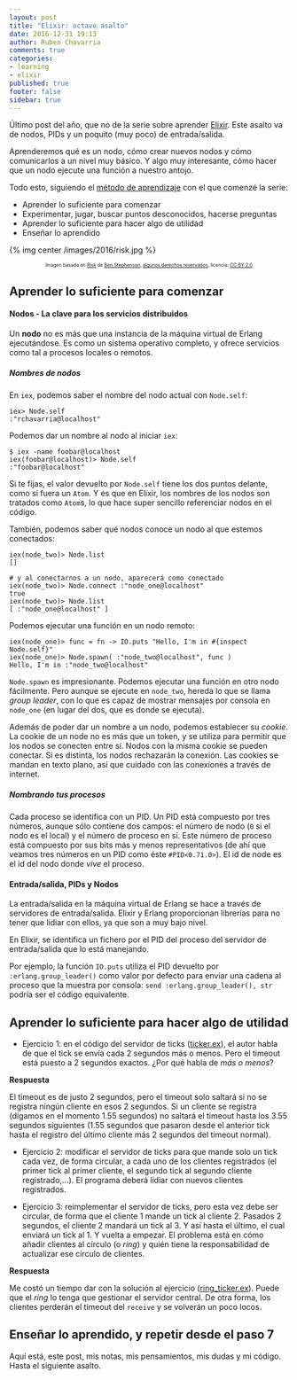 ```yaml
---
layout: post
title: "Elixir: octavo asalto"
date: 2016-12-31 19:13
author: Ruben Chavarria
comments: true
categories: 
- learning
- elixir
published: true
footer: false
sidebar: true
---
```


Último post del año, que no de la serie sobre aprender [Elixir]. Este asalto va de nodos, PIDs y un poquito (muy poco) de entrada/salida.

Aprenderemos qué es un nodo, cómo crear nuevos nodos y cómo comunicarlos a un nivel muy básico. Y algo muy interesante, cómo hacer que un nodo ejecute una función a nuestro antojo.

Todo esto, siguiendo el [método de aprendizaje] con el que comenzé la serie:

- Aprender lo suficiente para comenzar
- Experimentar, jugar, buscar puntos desconocidos, hacerse preguntas
- Aprender lo suficiente para hacer algo de utilidad
- Enseñar lo aprendido

{% img center /images/2016/risk.jpg %}

<div style="text-align: center">
  <span style="font-size: 60%">
Imagen basada en <a href="https://flic.kr/p/3pUVs">Risk</a> de <a href="https://www.flickr.com/photos/benstephenson/">Ben Stephenson</a>, <a href="https://creativecommons.org/licenses/by/2.0/">algunos derechos reservados</a>, licencia: <a href="https://creativecommons.org/licenses/by/2.0/">CC BY 2.0</a>
  </span>
</div>

<!-- more -->

## Aprender lo suficiente para comenzar

#### Nodos - La clave para los servicios distribuidos

Un **nodo** no es más que una instancia de la máquina virtual de Erlang
ejecutándose. Es como un sistema operativo completo, y ofrece servicios como
tal a procesos locales o remotos.

##### Nombres de nodos

En `iex`, podemos saber el nombre del nodo actual con `Node.self`:

```
iex> Node.self
:"rchavarria@localhost"
```

Podemos dar un nombre al nodo al iniciar `iex`:

```
$ iex -name foobar@localhost
iex(foobar@localhost)> Node.self
:"foobar@localhost"
```

Si te fijas, el valor devuelto por `Node.self` tiene los dos puntos delante,
como si fuera un `Atom`. Y es que en Elixir, los nombres de los nodos son
tratados como `Atom`s, lo que hace super sencillo referenciar nodos en el
código.

También, podemos saber qué nodos conoce un nodo al que estemos conectados:

```
iex(node_two)> Node.list
[]

# y al conectarnos a un nodo, aparecerá como conectado
iex(node_two)> Node.connect :"node_one@localhost"
true
iex(node_two)> Node.list
[ :"node_one@localhost" ]
```

Podemos ejecutar una función en un nodo remoto:

```
iex(node_one)> func = fn -> IO.puts "Hello, I'm in #{inspect Node.self}"
iex(node_one)> Node.spawn( :"node_two@localhost", func )
Hello, I'm in :"node_two@localhost"
```

`Node.spawn` es impresionante. Podemos ejecutar una función en otro nodo
fácilmente. Pero aunque se ejecute en `node_two`, hereda lo que se llama *group
leader*, con lo que es capaz de mostrar mensajes por consola en `node_one` (en
lugar del dos, que es donde se ejecuta).

Además de poder dar un nombre a un nodo, podemos establecer su *cookie*. La
cookie de un node no es más que un token, y se utiliza para permitir que los
nodos se conecten entre sí. Nodos con la misma cookie se pueden conectar. Si es
distinta, los nodos rechazarán la conexión. Las cookies se mandan en texto
plano, así que cuidado con las conexiones a través de internet.

##### Nombrando tus procesos

Cada proceso se identifica con un PID. Un PID está compuesto por tres números,
aunque sólo contiene dos campos: el número de nodo (`0` si el nodo es el local)
y el número de proceso en sí. Este número de proceso está compuesto por sus
bits más y menos representativos (de ahí que veamos tres números en un PID como
éste `#PID<0.71.0>`). El id de node es el id del nodo donde *vive* el proceso.

#### Entrada/salida, PIDs y Nodos

La entrada/salida en la máquina virtual de Erlang se hace a través de
servidores de entrada/salida. Elixir y Erlang proporcionan librerías para no
tener que lidiar con ellos, ya que son a muy bajo nivel.

En Elixir, se identifica un fichero por el PID del proceso del servidor de
entrada/salida que lo está manejando.

Por ejemplo, la función `IO.puts` utiliza el PID devuelto por
`:erlang.group_leader()` como valor por defecto para enviar una cadena al
proceso que la muestra por consola: `send :erlang.group_leader(), str` podría
ser el código equivalente.

## Aprender lo suficiente para hacer algo de utilidad

- Ejercicio 1: en el código del servidor de ticks ([ticker.ex]), el autor habla
de que el tick se envía cada 2 segundos más o menos.  Pero el timeout está
puesto a 2 segundos exactos. ¿Por qué habla de *más o menos*?

**Respuesta**

El timeout es de justo 2 segundos, pero el timeout solo saltará si no se
registra ningún cliente en esos 2 segundos. Si un cliente se registra (digamos
en el momento 1.55 segundos) no saltará el timeout hasta los 3.55 segundos
siguientes (1.55 segundos que pasaron desde el anterior tick hasta el registro
del último cliente más 2 segundos del timeout normal).

- Ejercicio 2: modificar el servidor de ticks para que mande solo un
tick cada vez, de forma circular, a cada uno de los clientes registrados (el
primer tick al primer cliente, el segundo tick al segundo cliente
registrado,...). El programa deberá lidiar con nuevos clientes registrados.

- Ejercicio 3: reimplementar el servidor de ticks, pero esta vez
debe ser circular, de forma que el cliente 1 mande un tick al cliente 2.
Pasados 2 segundos, el cliente 2 mandará un tick al 3. Y así hasta el último, el cual
enviará un tick al 1. Y vuelta a empezar. El problema está en cómo añadir
clientes al círculo (o *ring*) y quién tiene la responsabilidad de actualizar
ese círculo de clientes.

**Respuesta**

Me costó un tiempo dar con la solución al ejercicio ([ring_ticker.ex]). Puede
que el *ring* lo tenga que gestionar el servidor central. De otra forma, los
clientes perderán el timeout del `receive` y se volverán un poco locos. 

## Enseñar lo aprendido, y repetir desde el paso 7

Aquí está, este post, mis notas, mis pensamientos, mis dudas y mi código. Hasta
el siguiente asalto.

[Elixir]: http://elixir-lang.org/
[método de aprendizaje]: /blog/2016/01/17/aprendiendo-elixir/
[ticker.ex]: https://github.com/rchavarria/learning-elixir/blob/master/code/round-08/ticker.ex
[ring_ticker.ex]: https://github.com/rchavarria/learning-elixir/blob/master/code/round-08/ring_ticker.ex

